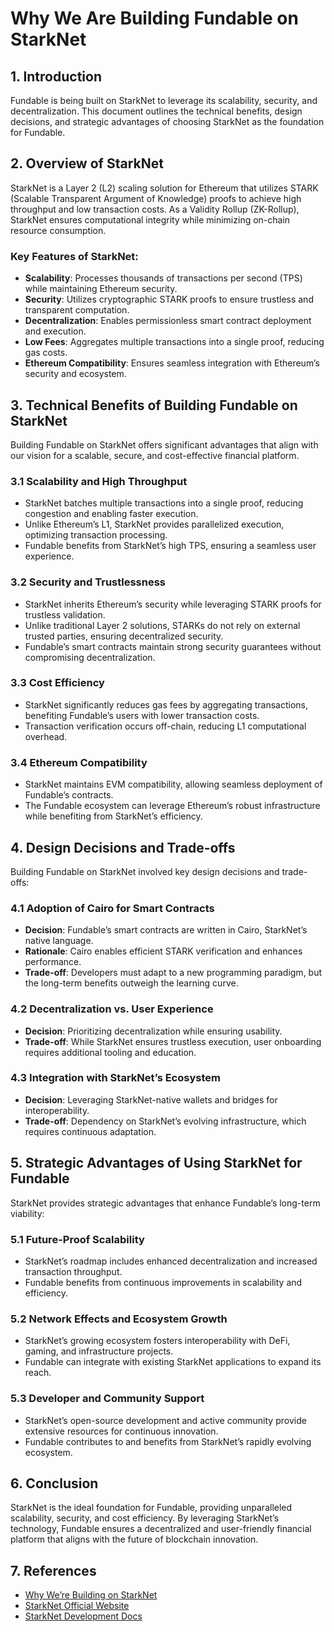# Why We Are Building Fundable on StarkNet

## 1. Introduction
Fundable is being built on StarkNet to leverage its scalability, security, and decentralization. This document outlines the technical benefits, design decisions, and strategic advantages of choosing StarkNet as the foundation for Fundable.

## 2. Overview of StarkNet
StarkNet is a Layer 2 (L2) scaling solution for Ethereum that utilizes STARK (Scalable Transparent Argument of Knowledge) proofs to achieve high throughput and low transaction costs. As a Validity Rollup (ZK-Rollup), StarkNet ensures computational integrity while minimizing on-chain resource consumption.

### Key Features of StarkNet:
- **Scalability**: Processes thousands of transactions per second (TPS) while maintaining Ethereum security.
- **Security**: Utilizes cryptographic STARK proofs to ensure trustless and transparent computation.
- **Decentralization**: Enables permissionless smart contract deployment and execution.
- **Low Fees**: Aggregates multiple transactions into a single proof, reducing gas costs.
- **Ethereum Compatibility**: Ensures seamless integration with Ethereum’s security and ecosystem.

## 3. Technical Benefits of Building Fundable on StarkNet
Building Fundable on StarkNet offers significant advantages that align with our vision for a scalable, secure, and cost-effective financial platform.

### 3.1 Scalability and High Throughput
- StarkNet batches multiple transactions into a single proof, reducing congestion and enabling faster execution.
- Unlike Ethereum’s L1, StarkNet provides parallelized execution, optimizing transaction processing.
- Fundable benefits from StarkNet’s high TPS, ensuring a seamless user experience.

### 3.2 Security and Trustlessness
- StarkNet inherits Ethereum’s security while leveraging STARK proofs for trustless validation.
- Unlike traditional Layer 2 solutions, STARKs do not rely on external trusted parties, ensuring decentralized security.
- Fundable’s smart contracts maintain strong security guarantees without compromising decentralization.

### 3.3 Cost Efficiency
- StarkNet significantly reduces gas fees by aggregating transactions, benefiting Fundable’s users with lower transaction costs.
- Transaction verification occurs off-chain, reducing L1 computational overhead.

### 3.4 Ethereum Compatibility
- StarkNet maintains EVM compatibility, allowing seamless deployment of Fundable’s contracts.
- The Fundable ecosystem can leverage Ethereum’s robust infrastructure while benefiting from StarkNet’s efficiency.

## 4. Design Decisions and Trade-offs
Building Fundable on StarkNet involved key design decisions and trade-offs:

### 4.1 Adoption of Cairo for Smart Contracts
- **Decision**: Fundable’s smart contracts are written in Cairo, StarkNet’s native language.
- **Rationale**: Cairo enables efficient STARK verification and enhances performance.
- **Trade-off**: Developers must adapt to a new programming paradigm, but the long-term benefits outweigh the learning curve.

### 4.2 Decentralization vs. User Experience
- **Decision**: Prioritizing decentralization while ensuring usability.
- **Trade-off**: While StarkNet ensures trustless execution, user onboarding requires additional tooling and education.

### 4.3 Integration with StarkNet’s Ecosystem
- **Decision**: Leveraging StarkNet-native wallets and bridges for interoperability.
- **Trade-off**: Dependency on StarkNet’s evolving infrastructure, which requires continuous adaptation.

## 5. Strategic Advantages of Using StarkNet for Fundable
StarkNet provides strategic advantages that enhance Fundable’s long-term viability:

### 5.1 Future-Proof Scalability
- StarkNet’s roadmap includes enhanced decentralization and increased transaction throughput.
- Fundable benefits from continuous improvements in scalability and efficiency.

### 5.2 Network Effects and Ecosystem Growth
- StarkNet’s growing ecosystem fosters interoperability with DeFi, gaming, and infrastructure projects.
- Fundable can integrate with existing StarkNet applications to expand its reach.

### 5.3 Developer and Community Support
- StarkNet’s open-source development and active community provide extensive resources for continuous innovation.
- Fundable contributes to and benefits from StarkNet’s rapidly evolving ecosystem.

## 6. Conclusion
StarkNet is the ideal foundation for Fundable, providing unparalleled scalability, security, and cost efficiency. By leveraging StarkNet’s technology, Fundable ensures a decentralized and user-friendly financial platform that aligns with the future of blockchain innovation.

## 7. References
- [Why We’re Building on StarkNet](https://medium.com/zklend/why-were-building-on-starknet-799fa036ee48)
- [StarkNet Official Website](https://www.starknet.io/)
- [StarkNet Development Docs](https://www.devpill.me/docs/starknet-development/why_starknet/)

